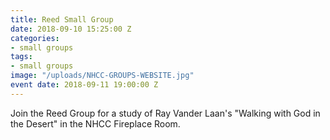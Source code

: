 ```yaml
---
title: Reed Small Group
date: 2018-09-10 15:25:00 Z
categories:
- small groups
tags:
- small groups
image: "/uploads/NHCC-GROUPS-WEBSITE.jpg"
event date: 2018-09-11 19:00:00 Z
---
```


Join the Reed Group for a study of Ray Vander Laan's "Walking with God in the Desert" in the NHCC Fireplace Room.